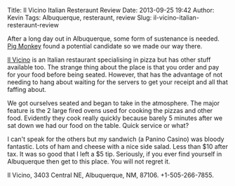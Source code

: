 Title: Il Vicino Italian Resteraunt Review
Date: 2013-09-25 19:42
Author: Kevin
Tags: Albuquerque, resteraunt, review
Slug: il-vicino-italian-resteraunt-review

After a long day out in Albuquerque, some form of sustenance is needed.
[Pig Monkey](http://pig-monkey.com) found a potential candidate so we
made our way there.

[Il Vicino](http://www.ilvicino.com) is an Italian restaurant
specialising in pizza but has other stuff available too. The strange
thing about the place is that you order and pay for your food before
being seated. However, that has the advantage of not needing to hang
about waiting for the servers to get your receipt and all that faffing
about.

We got ourselves seated and began to take in the atmosphere. The major
feature is the 2 large fired ovens used for cooking the pizzas and other
food. Evidently they cook really quickly because barely 5 minutes after
we sat down we had our food on the table. Quick service or what?

I can't speak for the others but my sandwich (a Panino Casino) was
bloody fantastic. Lots of ham and cheese with a nice side salad. Less
than \$10 after tax. It was so good that I left a \$5 tip. Seriously, if
you ever find yourself in Albuquerque then get to this place. You will
not regret it.

Il Vicino, 3403 Central NE, Albuquerque, NM, 87106. +1-505-266-7855.
